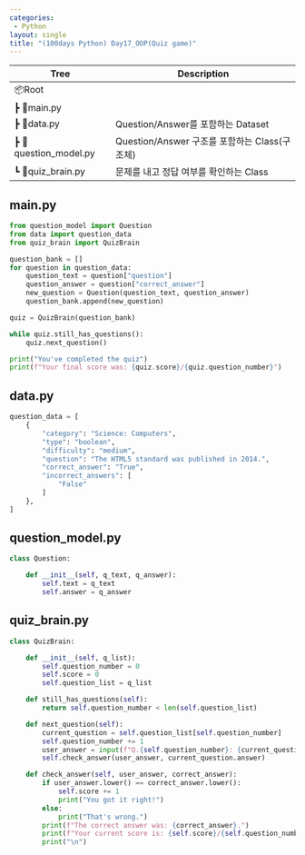 ```yaml
---
categories: 
 - Python
layout: single
title: "(100days Python) Day17_OOP(Quiz game)"
---
```


|Tree|Description|
|---|---|
|📦Root | |
| ┣ 📜main.py           | |
| ┣ 📜data.py           | Question/Answer를 포함하는 Dataset|
| ┣ 📜question_model.py | Question/Answer 구조를 포함하는 Class(구조체)|
| ┗ 📜quiz_brain.py     | 문제를 내고 정답 여부를 확인하는 Class|

main.py
-----

```python
from question_model import Question
from data import question_data
from quiz_brain import QuizBrain

question_bank = []
for question in question_data:
    question_text = question["question"]
    question_answer = question["correct_answer"]
    new_question = Question(question_text, question_answer)
    question_bank.append(new_question)

quiz = QuizBrain(question_bank)

while quiz.still_has_questions():
    quiz.next_question()

print("You've completed the quiz")
print(f"Your final score was: {quiz.score}/{quiz.question_number}")
```

data.py
-----

```python
question_data = [
    {
        "category": "Science: Computers",
        "type": "boolean",
        "difficulty": "medium",
        "question": "The HTML5 standard was published in 2014.",
        "correct_answer": "True",
        "incorrect_answers": [
            "False"
        ]
    },
]
```

question_model.py
-----

```python
class Question:

    def __init__(self, q_text, q_answer):
        self.text = q_text
        self.answer = q_answer
```

quiz_brain.py
-----

```python
class QuizBrain:

    def __init__(self, q_list):
        self.question_number = 0
        self.score = 0
        self.question_list = q_list

    def still_has_questions(self):
        return self.question_number < len(self.question_list)

    def next_question(self):
        current_question = self.question_list[self.question_number]
        self.question_number += 1
        user_answer = input(f"Q.{self.question_number}: {current_question.text} (True/False): ")
        self.check_answer(user_answer, current_question.answer)

    def check_answer(self, user_answer, correct_answer):
        if user_answer.lower() == correct_answer.lower():
            self.score += 1
            print("You got it right!")
        else:
            print("That's wrong.")
        print(f"The correct answer was: {correct_answer}.")
        print(f"Your current score is: {self.score}/{self.question_number}")
        print("\n")
```

